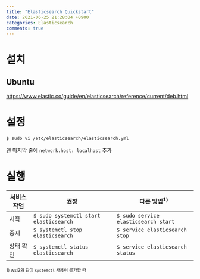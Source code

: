 ```yaml
---
title: "Elasticsearch Quickstart"
date: 2021-06-25 21:28:04 +0900
categories: Elasticsearch
comments: true
---
```


# 설치
## Ubuntu
https://www.elastic.co/guide/en/elasticsearch/reference/current/deb.html

# 설정
```console
$ sudo vi /etc/elasticsearch/elasticsearch.yml
```
맨 마지막 줄에 `network.host: localhost` 추가

# 실행
서비스 작업 | 권장 | 다른 방법<sup>1)</sup>
-- | -- | --
시작 | `$ sudo systemctl start elasticsearch` | `$ sudo service elasticsearch start`
중지 | `$ systemctl stop elasticsearch` | `$ service elasticsearch stop`
상태 확인 | `$ systemctl status elasticsearch` | `$ service elasticsearch status`

<sub>1) wsl2와 같이 `systemctl` 사용이 불가할 때</sub>

